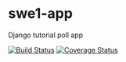 # swe1-app
Django tutorial poll app

[![Build Status](https://app.travis-ci.com/WenjunYuAnny/swe1-app.svg?branch=main)](https://app.travis-ci.com/WenjunYuAnny/swe1-app)
[![Coverage Status](https://coveralls.io/repos/github/WenjunYuAnny/swe1-app/badge.svg?branch=)](https://coveralls.io/github/WenjunYuAnny/swe1-app?branch=main)
